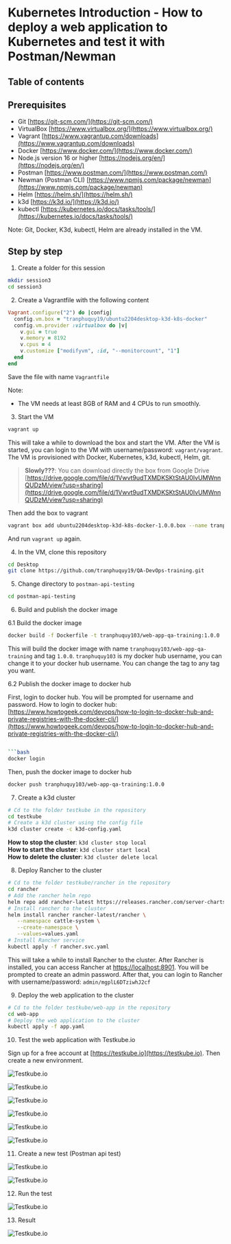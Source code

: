 # Kubernetes Introduction - How to deploy a web application to Kubernetes and test it with Postman/Newman

## Table of contents

## Prerequisites

- Git [https://git-scm.com/](https://git-scm.com/)
- VirtualBox [https://www.virtualbox.org/](https://www.virtualbox.org/)
- Vagrant [https://www.vagrantup.com/downloads](https://www.vagrantup.com/downloads)
- Docker [https://www.docker.com/](https://www.docker.com/)
- Node.js version 16 or higher [https://nodejs.org/en/](https://nodejs.org/en/)
- Postman [https://www.postman.com/](https://www.postman.com/)
- Newman (Postman CLI) [https://www.npmjs.com/package/newman](https://www.npmjs.com/package/newman)
- Helm [https://helm.sh/](https://helm.sh/)
- k3d [https://k3d.io/](https://k3d.io/)
- kubectl [https://kubernetes.io/docs/tasks/tools/](https://kubernetes.io/docs/tasks/tools/)

Note: Git, Docker, K3d, kubectl, Helm are already installed in the VM.

## Step by step

1. Create a folder for this session

```bash
mkdir session3
cd session3
```

2. Create a Vagrantfile with the following content

```rb
Vagrant.configure("2") do |config|
  config.vm.box = "tranphuquy19/ubuntu2204desktop-k3d-k8s-docker"
  config.vm.provider :virtualbox do |v|
    v.gui = true
    v.memory = 8192
    v.cpus = 4
    v.customize ["modifyvm", :id, "--monitorcount", "1"]
  end
end
```

Save the file with name `Vagrantfile`

Note:
  - The VM needs at least 8GB of RAM and 4 CPUs to run smoothly.


3. Start the VM

```bash
vagrant up
```

This will take a while to download the box and start the VM. After the VM is started, you can login to the VM with username/password: `vagrant/vagrant`. The VM is provisioned with Docker, Kubernetes, k3d, kubectl, Helm, git.

> **Slowly???**: You can download directly the box from Google Drive [https://drive.google.com/file/d/1Vwvt9udTXMDKSKtStAU0IvUMWnnQUDzM/view?usp=sharing](https://drive.google.com/file/d/1Vwvt9udTXMDKSKtStAU0IvUMWnnQUDzM/view?usp=sharing)

Then add the box to vagrant

```bash
vagrant box add ubuntu2204desktop-k3d-k8s-docker-1.0.0.box --name tranphuquy19/ubuntu2204desktop-k3d-k8s-docker
```

And run `vagrant up` again.

4. In the VM, clone this repository

```bash
cd Desktop
git clone https://github.com/tranphuquy19/QA-DevOps-training.git
```

5. Change directory to `postman-api-testing`

```bash
cd postman-api-testing
```

6. Build and publish the docker image

6.1 Build the docker image

```bash
docker build -f Dockerfile -t tranphuquy103/web-app-qa-training:1.0.0 .
```

This will build the docker image with name `tranphuquy103/web-app-qa-training` and tag `1.0.0`. `tranphuquy103` is my docker hub username, you can change it to your docker hub username. You can change the tag to any tag you want.

6.2 Publish the docker image to docker hub

First, login to docker hub. You will be prompted for username and password. How to login to docker hub: [https://www.howtogeek.com/devops/how-to-login-to-docker-hub-and-private-registries-with-the-docker-cli/](https://www.howtogeek.com/devops/how-to-login-to-docker-hub-and-private-registries-with-the-docker-cli/)

```bash

```bash
docker login
```

Then, push the docker image to docker hub

```bash
docker push tranphuquy103/web-app-qa-training:1.0.0
```

7. Create a k3d cluster

```bash
# Cd to the folder testkube in the repository
cd testkube
# Create a k3d cluster using the config file
k3d cluster create -c k3d-config.yaml
```

**How to stop the cluster**: `k3d cluster stop local`<br/>
**How to start the cluster**: `k3d cluster start local`<br/>
**How to delete the cluster**: `k3d cluster delete local`<br/>

8. Deploy Rancher to the cluster

```bash
# Cd to the folder testkube/rancher in the repository
cd rancher
# Add the rancher helm repo
helm repo add rancher-latest https://releases.rancher.com/server-charts/latest
# Install rancher to the cluster
helm install rancher rancher-latest/rancher \
   --namespace cattle-system \
   --create-namespace \
   --values=values.yaml
# Install Rancher service
kubectl apply -f rancher.svc.yaml
```

This will take a while to install Rancher to the cluster. After Rancher is installed, you can access Rancher at [https://localhost:8901](https://localhost:8901). You will be prompted to create an admin password. After that, you can login to Rancher with username/password: `admin/mgplL6DTziwhJ2cf`

9. Deploy the web application to the cluster

```bash
# Cd to the folder testkube/web-app in the repository
cd web-app
# Deploy the web application to the cluster
kubectl apply -f app.yaml
```

10. Test the web application with Testkube.io

Sign up for a free account at [https://testkube.io](https://testkube.io). Then create a new environment.

![Testkube.io](imgs/1.png)

![Testkube.io](imgs/2.png)

![Testkube.io](imgs/3.png)

![Testkube.io](imgs/4.png)

![Testkube.io](imgs/5.png)

![Testkube.io](imgs/6.png)

11. Create a new test (Postman api test)

![Testkube.io](imgs/7.png)

![Testkube.io](imgs/8.png)

12. Run the test

![Testkube.io](imgs/9.png)

13. Result

![Testkube.io](imgs/10.png)